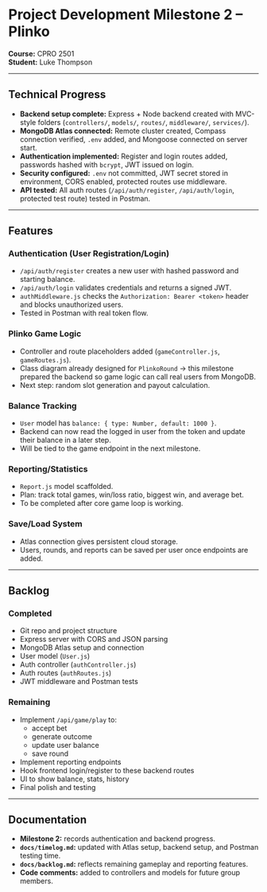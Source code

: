 # Project Development Milestone 2 – Plinko

**Course:** CPRO 2501  
**Student:** Luke Thompson

---

## Technical Progress

- **Backend setup complete:** Express + Node backend created with MVC-style folders (`controllers/`, `models/`, `routes/`, `middleware/`, `services/`).
- **MongoDB Atlas connected:** Remote cluster created, Compass connection verified, `.env` added, and Mongoose connected on server start.
- **Authentication implemented:** Register and login routes added, passwords hashed with `bcrypt`, JWT issued on login.
- **Security configured:** `.env` not committed, JWT secret stored in environment, CORS enabled, protected routes use middleware.
- **API tested:** All auth routes (`/api/auth/register`, `/api/auth/login`, protected test route) tested in Postman.

---

## Features

### Authentication (User Registration/Login)

- `/api/auth/register` creates a new user with hashed password and starting balance.
- `/api/auth/login` validates credentials and returns a signed JWT.
- `authMiddleware.js` checks the `Authorization: Bearer <token>` header and blocks unauthorized users.
- Tested in Postman with real token flow.

### Plinko Game Logic

- Controller and route placeholders added (`gameController.js`, `gameRoutes.js`).
- Class diagram already designed for `PlinkoRound` → this milestone prepared the backend so game logic can call real users from MongoDB.
- Next step: random slot generation and payout calculation.

### Balance Tracking

- `User` model has `balance: { type: Number, default: 1000 }`.
- Backend can now read the logged in user from the token and update their balance in a later step.
- Will be tied to the game endpoint in the next milestone.

### Reporting/Statistics

- `Report.js` model scaffolded.
- Plan: track total games, win/loss ratio, biggest win, and average bet.
- To be completed after core game loop is working.

### Save/Load System

- Atlas connection gives persistent cloud storage.
- Users, rounds, and reports can be saved per user once endpoints are added.

---

## Backlog

### Completed

- Git repo and project structure
- Express server with CORS and JSON parsing
- MongoDB Atlas setup and connection
- User model (`User.js`)
- Auth controller (`authController.js`)
- Auth routes (`authRoutes.js`)
- JWT middleware and Postman tests

### Remaining

- Implement `/api/game/play` to:
  - accept bet
  - generate outcome
  - update user balance
  - save round
- Implement reporting endpoints
- Hook frontend login/register to these backend routes
- UI to show balance, stats, history
- Final polish and testing

---

## Documentation

- **Milestone 2:** records authentication and backend progress.
- **`docs/timelog.md`:** updated with Atlas setup, backend setup, and Postman testing time.
- **`docs/backlog.md`:** reflects remaining gameplay and reporting features.
- **Code comments:** added to controllers and models for future group members.
